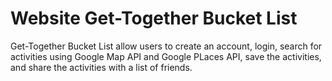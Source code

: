# Website Get-Together Bucket List

Get-Together Bucket List allow users to create an account, login, search for activities using Google Map API and Google PLaces API, save the activities, and share the activities with a list of friends.
